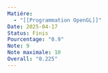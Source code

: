 ```yaml
---
Matiére:
  - "[[Programmation OpenGL]]"
Date: 2025-04-17
Status: Finis
Pourcentage: "0.9"
Note: 9
Note maximale: 10
Overall: "0.225"
---
```

